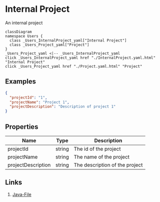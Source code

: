 # Internal Project
An internal project
```mermaid
classDiagram
namespace Users {
  class _Users_InternalProject_yaml["Internal Project"]
  class _Users_Project_yaml["Project"]
}
_Users_Project_yaml <|-- _Users_InternalProject_yaml 
click _Users_InternalProject_yaml href "./InternalProject.yaml.html" "Internal Project"
click _Users_Project_yaml href "./Project.yaml.html" "Project"
```

## Examples
```json
{
  "projectId": "1",
  "projectName": "Project 1",
  "projectDescription": "Description of project 1"
}
```



## Properties
| Name | Type | Description |
|------|------|-------------|
| projectId | string | The id of the project |
| projectName | string | The name of the project |
| projectDescription | string | The description of the project |


## Links
1. [Java-File](./java/InternalProject.java)
